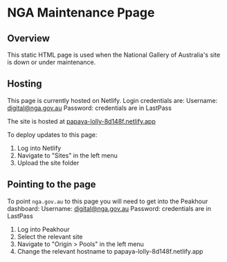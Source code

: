 # NGA Maintenance Ppage

## Overview

This static HTML page is used when the National Gallery of Australia's site is down or under maintenance.

## Hosting

This page is currently hosted on Netlify. Login credentials are:
Username: digital@nga.gov.au
Password: credentials are in LastPass

The site is hosted at [papaya-lolly-8d148f.netlify.app](https://papaya-lolly-8d148f.netlify.app)

To deploy updates to this page:
1. Log into Netlify
2. Navigate to "Sites" in the left menu
3. Upload the site folder

## Pointing to the page

To point `nga.gov.au` to this page you will need to get into the Peakhour dashboard:
Username: digital@nga.gov.au
Password: credentials are in LastPass

1. Log into Peakhour
2. Select the relevant site 
3. Navigate to "Origin > Pools" in the left menu
4. Change the relevant hostname to papaya-lolly-8d148f.netlify.app
